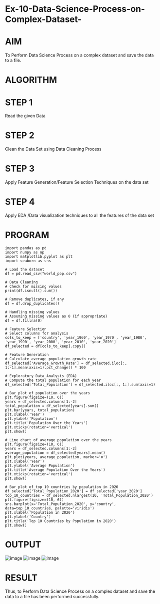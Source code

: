 # Ex-10-Data-Science-Process-on-Complex-Dataset-

# AIM
To Perform Data Science Process on a complex dataset and save the data to a file.

# ALGORITHM
# STEP 1
Read the given Data
# STEP 2
Clean the Data Set using Data Cleaning Process
# STEP 3
Apply Feature Generation/Feature Selection Techniques on the data set
# STEP 4
Apply EDA /Data visualization techniques to all the features of the data set
# PROGRAM
```
import pandas as pd
import numpy as np
import matplotlib.pyplot as plt
import seaborn as sns

# Load the dataset
df = pd.read_csv("world_pop.csv")

# Data Cleaning
# Check for missing values
print(df.isnull().sum())

# Remove duplicates, if any
df = df.drop_duplicates()

# Handling missing values
# Assuming missing values as 0 (if appropriate)
df = df.fillna(0)

# Feature Selection
# Select columns for analysis
cols_to_keep = ['country', 'year_1960', 'year_1970', 'year_1980', 'year_1990', 'year_2000', 'year_2010', 'year_2020']
df_selected = df[cols_to_keep].copy()

# Feature Generation
# Calculate average population growth rate
df_selected['Average_Growth_Rate'] = df_selected.iloc[:, 1:-1].mean(axis=1).pct_change() * 100

# Exploratory Data Analysis (EDA)
# Compute the total population for each year
df_selected['Total_Population'] = df_selected.iloc[:, 1:].sum(axis=1)

# Bar plot of population over the years
plt.figure(figsize=(10, 6))
years = df_selected.columns[1:-2]
total_population = df_selected[years].sum()
plt.bar(years, total_population)
plt.xlabel('Year')
plt.ylabel('Population')
plt.title('Population Over the Years')
plt.xticks(rotation='vertical')
plt.show()

# Line chart of average population over the years
plt.figure(figsize=(10, 6))
years = df_selected.columns[1:-2]
average_population = df_selected[years].mean()
plt.plot(years, average_population, marker='o')
plt.xlabel('Year')
plt.ylabel('Average Population')
plt.title('Average Population Over the Years')
plt.xticks(rotation='vertical')
plt.show()

# Bar plot of top 10 countries by population in 2020
df_selected['Total_Population_2020'] = df_selected['year_2020']
top_10_countries = df_selected.nlargest(10, 'Total_Population_2020')
plt.figure(figsize=(10, 6))
sns.barplot(x='Total_Population_2020', y='country', data=top_10_countries, palette='viridis')
plt.xlabel('Population in 2020')
plt.ylabel('Country')
plt.title('Top 10 Countries by Population in 2020')
plt.show()
```
# OUTPUT
![image](https://github.com/Sahithya7/Ex-10-Data-Science-Process-on-Complex-Dataset-/assets/133002193/f6ad4447-ee1b-4c7f-94a1-4af405cb5452)
![image](https://github.com/Sahithya7/Ex-10-Data-Science-Process-on-Complex-Dataset-/assets/133002193/65ace42c-a4bc-4b41-8362-102741bdf746)
![image](https://github.com/Sahithya7/Ex-10-Data-Science-Process-on-Complex-Dataset-/assets/133002193/85b39063-4408-4842-9dbf-f51b1cbb5ebe)
# RESULT
Thus, to Perform Data Science Process on a complex dataset and save the data to a file has been performed successfully.
